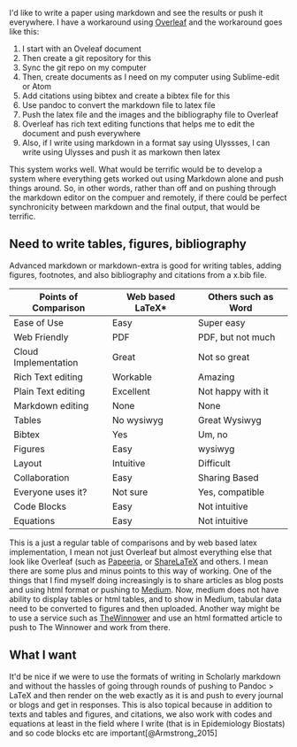 I'd like to write a paper using markdown and see the results or push it everywhere. I have a workaround using [Overleaf](http://www.overleaf.com) and the workaround goes like this:

1. I start with an Oveleaf document
2. Then create a git repository for this
3. Sync the git repo on my computer
4. Then, create documents as I need on my computer using Sublime-edit or Atom
5. Add citations using bibtex and create a bibtex file for this
6. Use pandoc to convert the markdown file to latex file
7. Push the latex file and the images and the bibliography file to Overleaf
8. Overleaf has rich text editing functions that helps me to edit the document and push everywhere
9. Also, if I write using markdown in a format say using Ulyssses, I can write using Ulysses and push it as markown then latex

This system works well. What would be terrific would be to develop a system where everything gets worked out using Markdown alone and push things around. So, in other words, rather than off and on pushing through the markdown editor on the compuer and remotely, if there could be perfect synchronicity between markdown and the final output, that would be terrific.

## Need to write tables, figures, bibliography

Advanced markdown or markdown-extra is good for writing tables, adding figures, footnotes, and also bibliography and citations from a x.bib file. 

| Points of Comparison | Web based LaTeX* | Others such as Word |
|--------------------  |--------  |-------------------  |
| Ease of Use          | Easy     | Super easy          |
| Web Friendly         | PDF      | PDF, but not much   |
|Cloud Implementation  | Great    | Not so great        |
| Rich Text editing    | Workable | Amazing             |
| Plain Text editing   | Excellent| Not happy with it   |
| Markdown editing     | None     | None                |
| Tables               | No wysiwyg|Great Wysiwyg       |
| Bibtex               | Yes      | Um, no              |
| Figures              | Easy     | wysiwyg             |
| Layout               | Intuitive| Difficult           |
| Collaboration        | Easy     | Sharing Based       |
| Everyone uses it?    | Not sure | Yes, compatible     | 
| Code Blocks          | Easy     | Not intuitive       |
| Equations            | Easy     | Not intuitive       |


This is a just a regular table of comparisons and by web based latex implementation, I mean not just Overleaf but almost everything else that look like Overleaf (such as [Papeeria](http://www.papeeria.com), or [ShareLaTeX](http://www.sharelatex.com) and others. I mean there are some plus and minus points to this way of working. One of the things that I find myself doing increasingly is to share articles as blog posts and using html format or pushing to [Medium](http://www.medium.com). Now, medium does not have ability to display tables or html tables, and to show in Medium, tabular data need to be converted to figures and then uploaded. Another way might be to use a service such as [TheWinnower](http://www.thewinnower.com) and use an html formatted article to push to The Winnower and work from there. 

## What I want

It'd be nice if we were to use the formats of writing in Scholarly markdown and without the hassles of going through rounds of pushing to Pandoc > LaTeX and then render on the web exactly as it is and push to every journal or blogs and get in responses. This is also topical because in addition to texts and tables and figures, and citations, we also work with codes and equations at least in the field where I write (that is in Epidemiology Biostats) and so code blocks etc are important[@Armstrong_2015]